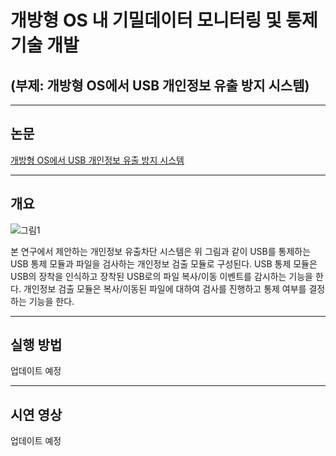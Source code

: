 # 개방형 OS 내 기밀데이터 모니터링 및 통제 기술 개발
## (부제: 개방형 OS에서 USB 개인정보 유출 방지 시스템)

---

## 논문

[개방형 OS에서 USB 개인정보 유출 방지 시스템](https://github.com/Hyun-SangYeop/2020-1-CECD2-UMINSANG-6/blob/master/%5B%EA%B3%B5%EC%8B%9D%5D%EA%B0%9C%EB%B0%A9%ED%98%95%20OS%EC%97%90%EC%84%9C%20USB%20%EA%B0%9C%EC%9D%B8%EC%A0%95%EB%B3%B4%20%EC%9C%A0%EC%B6%9C%20%EB%B0%A9%EC%A7%80%20%EC%8B%9C%EC%8A%A4%ED%85%9C.pdf)

---

## 개요

![그림1](./image/그림1.jpg)

본 연구에서 제안하는 개인정보 유출차단 시스템은 위 그림과 같이 USB를 통제하는 USB 통제 모듈과 파일을 검사하는 개인정보 검출 모듈로 구성된다. USB 통제 모듈은 USB의 장착을 인식하고 장착된 USB로의 파일 복사/이동 이벤트를 감시하는 기능을 한다. 개인정보 검출 모듈은 복사/이동된 파일에 대하여 검사를 진행하고 통제 여부를 결정하는 기능을 한다.

---
## 실행 방법

업데이트 예정

---
## 시연 영상

업데이트 예정




